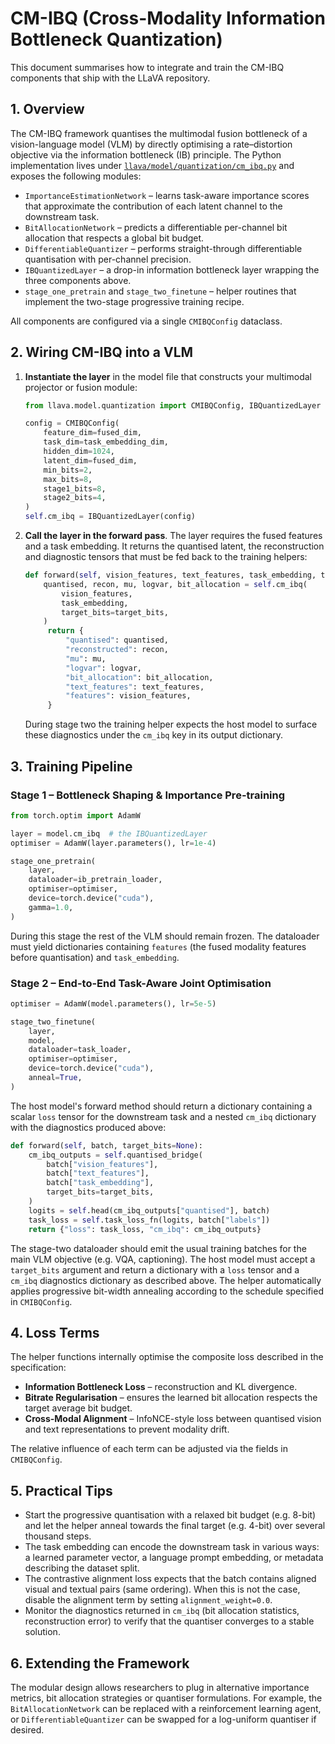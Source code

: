 # CM-IBQ (Cross-Modality Information Bottleneck Quantization)

This document summarises how to integrate and train the CM-IBQ components that
ship with the LLaVA repository.

## 1. Overview

The CM-IBQ framework quantises the multimodal fusion bottleneck of a
vision-language model (VLM) by directly optimising a rate–distortion objective
via the information bottleneck (IB) principle.  The Python implementation lives
under [`llava/model/quantization/cm_ibq.py`](../llava/model/quantization/cm_ibq.py)
and exposes the following modules:

- `ImportanceEstimationNetwork` – learns task-aware importance scores that
  approximate the contribution of each latent channel to the downstream task.
- `BitAllocationNetwork` – predicts a differentiable per-channel bit allocation
  that respects a global bit budget.
- `DifferentiableQuantizer` – performs straight-through differentiable
  quantisation with per-channel precision.
- `IBQuantizedLayer` – a drop-in information bottleneck layer wrapping the three
  components above.
- `stage_one_pretrain` and `stage_two_finetune` – helper routines that implement
  the two-stage progressive training recipe.

All components are configured via a single `CMIBQConfig` dataclass.

## 2. Wiring CM-IBQ into a VLM

1. **Instantiate the layer** in the model file that constructs your multimodal
   projector or fusion module:

   ```python
   from llava.model.quantization import CMIBQConfig, IBQuantizedLayer

   config = CMIBQConfig(
       feature_dim=fused_dim,
       task_dim=task_embedding_dim,
       hidden_dim=1024,
       latent_dim=fused_dim,
       min_bits=2,
       max_bits=8,
       stage1_bits=8,
       stage2_bits=4,
   )
   self.cm_ibq = IBQuantizedLayer(config)
   ```

2. **Call the layer in the forward pass**.  The layer requires the fused
   features and a task embedding.  It returns the quantised latent, the
   reconstruction and diagnostic tensors that must be fed back to the training
   helpers:

   ```python
   def forward(self, vision_features, text_features, task_embedding, target_bits=None):
       quantised, recon, mu, logvar, bit_allocation = self.cm_ibq(
           vision_features,
           task_embedding,
           target_bits=target_bits,
       )
        return {
            "quantised": quantised,
            "reconstructed": recon,
            "mu": mu,
            "logvar": logvar,
            "bit_allocation": bit_allocation,
            "text_features": text_features,
            "features": vision_features,
        }
    ```

    During stage two the training helper expects the host model to surface these
    diagnostics under the `cm_ibq` key in its output dictionary.

## 3. Training Pipeline

### Stage 1 – Bottleneck Shaping & Importance Pre-training

```python
from torch.optim import AdamW

layer = model.cm_ibq  # the IBQuantizedLayer
optimiser = AdamW(layer.parameters(), lr=1e-4)

stage_one_pretrain(
    layer,
    dataloader=ib_pretrain_loader,
    optimiser=optimiser,
    device=torch.device("cuda"),
    gamma=1.0,
)
```

During this stage the rest of the VLM should remain frozen.  The dataloader must
yield dictionaries containing `features` (the fused modality features before
quantisation) and `task_embedding`.

### Stage 2 – End-to-End Task-Aware Joint Optimisation

```python
optimiser = AdamW(model.parameters(), lr=5e-5)

stage_two_finetune(
    layer,
    model,
    dataloader=task_loader,
    optimiser=optimiser,
    device=torch.device("cuda"),
    anneal=True,
)
```

The host model's forward method should return a dictionary containing a scalar
`loss` tensor for the downstream task and a nested `cm_ibq` dictionary with the
diagnostics produced above:

```python
def forward(self, batch, target_bits=None):
    cm_ibq_outputs = self.quantised_bridge(
        batch["vision_features"],
        batch["text_features"],
        batch["task_embedding"],
        target_bits=target_bits,
    )
    logits = self.head(cm_ibq_outputs["quantised"], batch)
    task_loss = self.task_loss_fn(logits, batch["labels"])
    return {"loss": task_loss, "cm_ibq": cm_ibq_outputs}
```

The stage-two dataloader should emit the usual training batches for the main
VLM objective (e.g. VQA, captioning).  The host model must accept a
`target_bits` argument and return a dictionary with a `loss` tensor and a
`cm_ibq` diagnostics dictionary as described above.  The helper automatically
applies progressive bit-width annealing according to the schedule specified in
`CMIBQConfig`.

## 4. Loss Terms

The helper functions internally optimise the composite loss described in the
specification:

- **Information Bottleneck Loss** – reconstruction and KL divergence.
- **Bitrate Regularisation** – ensures the learned bit allocation respects the
  target average bit budget.
- **Cross-Modal Alignment** – InfoNCE-style loss between quantised vision and
  text representations to prevent modality drift.

The relative influence of each term can be adjusted via the fields in
`CMIBQConfig`.

## 5. Practical Tips

- Start the progressive quantisation with a relaxed bit budget (e.g. 8-bit) and
  let the helper anneal towards the final target (e.g. 4-bit) over several
  thousand steps.
- The task embedding can encode the downstream task in various ways: a learned
  parameter vector, a language prompt embedding, or metadata describing the
  dataset split.
- The contrastive alignment loss expects that the batch contains aligned visual
  and textual pairs (same ordering).  When this is not the case, disable the
  alignment term by setting `alignment_weight=0.0`.
- Monitor the diagnostics returned in `cm_ibq` (bit allocation statistics,
  reconstruction error) to verify that the quantiser converges to a stable
  solution.

## 6. Extending the Framework

The modular design allows researchers to plug in alternative importance metrics,
bit allocation strategies or quantiser formulations.  For example, the
`BitAllocationNetwork` can be replaced with a reinforcement learning agent, or
`DifferentiableQuantizer` can be swapped for a log-uniform quantiser if desired.

